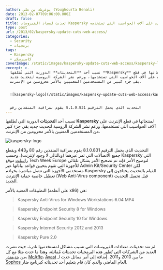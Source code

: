```yaml
---
author: يوغرطة بن علي (Youghourta Benali)
date: 2013-02-07T09:06:00.000Z
draft: false
title: تحديث لمضاد الفيروسات Kaspersky يقطع الإنترنت على آلاف الحواسيب التي تستخدمه
type: post
url: /2013/02/kaspersky-update-cuts-web-access/
categories:
  - Security
  - برمجيات
tags:
  - Kaspersky
  - كاسبرسكي
coverImage: /static/images/kaspersky-update-cuts-web-access/kaspersky-logo.png
excerpt: >-
  تسبب أحد **التحديثات** الدورية التي تُطلقها **Kaspersky** لمنتجاتها في قطع
  الإنترنت على آلاف الحواسيب التي تستخدمها، ورغم نشر الشركة الروسية لتحديث جديد
  بقي جزء كبير من المستخدمين المعنيين بالأمر محرومين من الإنترنت.


  ![kaspersky-logo](/static/images/kaspersky-update-cuts-web-access/kaspersky-logo.png)


  التحديث الذي يحمل الترقيم 8.1.0.831 يقوم بمراقبة المنفذين رقم
---
```

تسبب أحد **التحديثات** الدورية التي تُطلقها **Kaspersky** لمنتجاتها في قطع الإنترنت على آلاف الحواسيب التي تستخدمها، ورغم نشر الشركة الروسية لتحديث جديد بقي جزء كبير من المستخدمين المعنيين بالأمر محرومين من الإنترنت.

![kaspersky-logo](/static/images/kaspersky-update-cuts-web-access/kaspersky-logo.png)

التحديث الذي يحمل الترقيم 8.1.0.831 يقوم بمراقبة المنفذين رقم 80 و443 ويقطع جميع الاتصالات التي تمر عبرهما (وبالتالي لا وجود لإنترنت)، وحسب Kaspersky التي [راسلت](http://www.techweekeurope.co.uk/news/kaspersky-update-kills-internet-106586) موقع Tech Week Europe لتوضيح الأمر فإنه تم تصحيح الأمر بشكل تلقائي للأجهزة التي تقوم بتحيين قواعد بياناتها عبر Admin Kit/Security Center لكن مستخدمي الأجهزة التي تتصل مباشرة بخوادم Kaspersky للقيام بالتحديث يحتاجون إلى تعطيل خاصية حماية الإنترنت (Web Anti-Virus component) قبل تحميل التحديث الجديد.

التطبيقات المعنية بالأمر (على أنظمة x86) هي:

> Kaspersky Anti-Virus for Windows Workstations 6.04 MP4

> Kaspersky Endpoint Security 8 for Windows

> Kaspersky Endpoint Security 10 for Windows

> Kaspersky Internet Security 2012 and 2013

> Kaspersky Pure 2.0

لم تعد تحديثات مضادات الفيروسات التي تسبب مشاكل لمستخدميها نادرة، حيث نشرت العديد من الشركات التي تُطور هذه البرمجيات تحديثات مُماثلة، وهذا ما حدث مثلا مع كل من [بتديفندر](https://www.it-scoop.com/2010/03/bitdefender-epic-fail-2010/)، [McAffe](https://www.it-scoop.com/2010/04/mcafee-false-positive-bricks-enterprise-pcs/)، [Avast](https://www.it-scoop.com/2011/04/avast-false-positive/) ما بين 2010 و2011. إضافة إلى أمر مماثل حدث لـ [Sophos](http://nakedsecurity.sophos.com/2012/09/19/sshupdater-b-fsophos-anti-virus-products/) العام الماضي والذي كان قام بتعليم أحد تحديثاته كبرنامج ضار.
